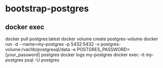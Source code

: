 # bootstrap-postgres 

## docker exec
docker pull postgres:latest
docker volume create postgres-volume
docker run -d --name=my-postgres -p 5432:5432 -v postgres-volume:/var/lib/postgresql/data -e POSTGRES_PASSWORD=[your_password] postgres
docker logs my-postgres
docker exec -it my-postgres psql -U postgres